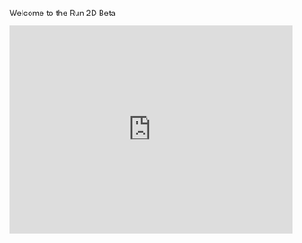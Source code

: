 Welcome to the Run 2D Beta

<div style="position:relative;height:calc(300px + 5em);width:100%;overflow:hidden;"><iframe style="position:absolute;top:0;left:0;width:100%;height:100%;" src="https://arcade.makecode.com/---codeembed#pub:_Rieh7m9DkMzm" allowfullscreen="allowfullscreen" frameborder="0" sandbox="allow-scripts allow-same-origin"></iframe></div>
